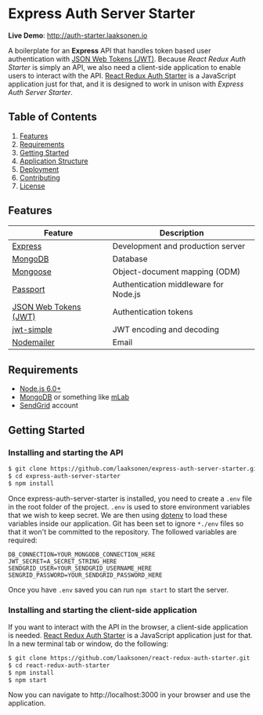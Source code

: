 # Express Auth Server Starter

**Live Demo**: http://auth-starter.laaksonen.io

A boilerplate for an **Express** API that handles token based user authentication
with [JSON Web Tokens (JWT)](https://jwt.io). Because *React Redux Auth Starter*
is simply an API, we also need a client-side application to enable users to
interact with the API.
[React Redux Auth Starter](https://github.com/laaksonen/react-redux-auth-starter)
is a JavaScript application just for that, and it is designed to work in unison
with *Express Auth Server Starter*.

## Table of Contents
1. [Features](#features)
1. [Requirements](#requirements)
1. [Getting Started](#getting-started)
1. [Application Structure](#application-structure)
1. [Deployment](#deployment)
1. [Contributing](#contributing)
1. [License](#license)

## Features
| **Feature** | **Description** |
| ---------|-----------------|
| [Express](http://expressjs.com) | Development and production server |
| [MongoDB](https://www.mongodb.com) | Database |
| [Mongoose](http://mongoosejs.com) | Object-document mapping (ODM) |
| [Passport](http://passportjs.org/) | Authentication middleware for Node.js |
| [JSON Web Tokens (JWT)](https://jwt.io) | Authentication tokens |
| [jwt-simple](https://www.npmjs.com/package/jwt-simple) | JWT encoding and decoding |
| [Nodemailer](https://github.com/nodemailer/nodemailer) | Email |

## Requirements
* [Node.js 6.0+](http://nodejs.org)
* [MongoDB](https://www.mongodb.com) or something like [mLab](https://mlab.com/)
* [SendGrid](https://sendgrid.com/) account

## Getting Started
### Installing and starting the API
```bash
$ git clone https://github.com/laaksonen/express-auth-server-starter.git
$ cd express-auth-server-starter
$ npm install
```
Once express-auth-server-starter is installed, you need to create a `.env` file
in the root folder of the project. `.env` is used to store environment variables
that we wish to keep secret. We are then using
[dotenv](https://github.com/motdotla/dotenv) to load these variables inside our
application. Git has been set to ignore `*./env` files so that
it won't be committed to the repository. The followed variables are required:
```
DB_CONNECTION=YOUR_MONGODB_CONNECTION_HERE
JWT_SECRET=A_SECRET_STRING_HERE
SENDGRID_USER=YOUR_SENDGRID_USERNAME_HERE
SENGRID_PASSWORD=YOUR_SENDGRID_PASSWORD_HERE
```
Once you have `.env` saved you can run `npm start` to start the server.

### Installing and starting the client-side application
If you want to interact with the API in the browser, a client-side application
is needed. [React Redux Auth Starter](https://github.com/laaksonen/react-redux-auth-starter) is a JavaScript
application just for that. In a new terminal tab or window, do the following:
```bash
$ git clone https://github.com/laaksonen/react-redux-auth-starter.git
$ cd react-redux-auth-starter
$ npm install
$ npm start
```
Now you can navigate to http://localhost:3000 in your browser and use the application.
